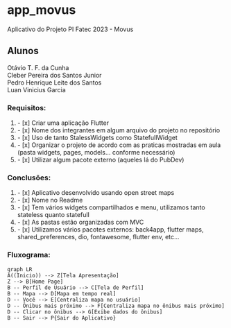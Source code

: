 # app_movus
Aplicativo do Projeto PI Fatec 2023 - Movus

## Alunos
Otávio T. F. da Cunha  
Cleber Pereira dos Santos Junior  
Pedro Henrique Leite dos Santos  
Luan Vinicius Garcia  

### Requisitos:
<ol>
    <li>- [x] Criar uma aplicação Flutter​​​​</li>
    <li>- [x] Nome dos integrantes em algum arquivo do projeto no repositório​</li>
    <li>- [x] Uso de tanto StalessWidgets como StatefullWidget</li>
    <li>- [x] Organizar o projeto de acordo com as praticas mostradas em aula (pasta widgets, pages, models... conforme necessário) ​</li>
    <li>- [x] Utilizar algum pacote externo (aqueles lá do PubDev) ​</li>
</ol>

### Conclusões:
<ol>
    <li>- [x] Aplicativo desenvolvido usando open street maps​​​​</li>
    <li>- [x] Nome no Readme​</li>
    <li>- [x] Tem vários widgets compartilhados e menu, utilizamos tanto stateless quanto statefull</li>
    <li>- [x] As pastas estão organizadas com MVC​</li>
    <li>- [x] Utilizamos vários pacotes externos: back4app, flutter maps, shared_preferences, dio, fontawesome, flutter env, etc... ​</li>
</ol>

### Fluxograma:
```mermaid
graph LR
A((Inicio)) --> Z[Tela Apresentação]
Z --> B[Home Page]
B -- Perfil de Usuário --> C[Tela de Perfil]
B -- Mapa --> D[Mapa em tempo real]
D -- Você --> E[Centraliza mapa no usuário]
D -- Ônibus mais próximo --> F[Centraliza mapa no ônibus mais próximo]
D -- Clicar no ônibus --> G[Exibe dados do ônibus]
B -- Sair --> P{Sair do Aplicativo}
```
